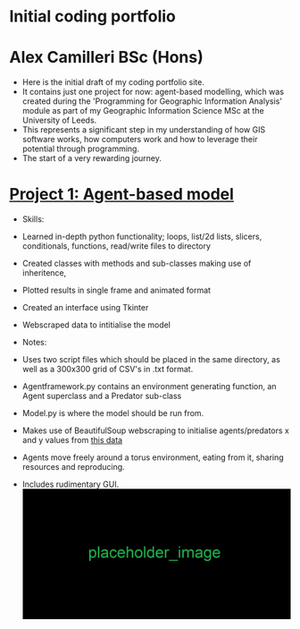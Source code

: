 # Initial coding portfolio
# Alex Camilleri BSc (Hons)
* Here is the initial draft of my coding portfolio site.
* It contains just one project for now: agent-based modelling, which was created during the 'Programming for Geographic Information Analysis' module as part of my Geographic Information Science MSc at the University of Leeds.
* This represents a significant step in my understanding of how GIS software works, how computers work and how to leverage their potential through programming.
* The start of a very rewarding journey.

# [Project 1: Agent-based model](https://github.com/Jiinglelocks/Agent-based-modelling)
* Skills:
* Learned in-depth python functionality; loops, list/2d lists, slicers, conditionals, functions, read/write files to directory
* Created classes with methods and sub-classes making use of inheritence,
* Plotted results in single frame and animated format
* Created an interface using Tkinter
* Webscraped data to intitialise the model

* Notes:
* Uses two script files which should be placed in the same directory, as well as a 300x300 grid of CSV's in .txt format. 
* Agentframework.py contains an environment generating function, an Agent superclass and a Predator sub-class
* Model.py is where the model should be run from.
* Makes use of BeautifulSoup webscraping to initialise agents/predators x and y values from [this data](https://jiinglelocks.github.io/Agent-based-modelling/Model/data2.html)
* Agents move freely around a torus environment, eating from it, sharing resources and reproducing.
* Includes rudimentary GUI.
![](/images/placeholder.png)


